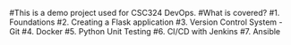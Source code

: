 #This is a demo project used for CSC324 DevOps.
#What is covered?
#1. Foundations
#2. Creating a Flask application
#3. Version Control System - Git
#4. Docker 
#5. Python Unit Testing
#6. CI/CD with Jenkins
#7. Ansible
